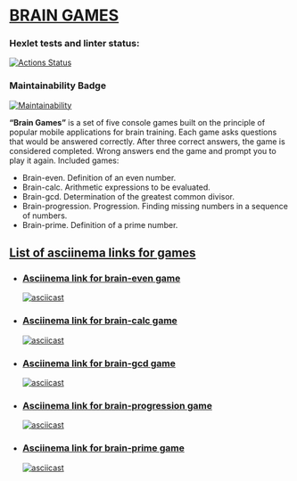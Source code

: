 # [BRAIN GAMES](https://github.com/SergDanilov/php-project-45/blob/main/README.md)

### Hexlet tests and linter status:
[![Actions Status](https://github.com/SergDanilov/php-project-45/actions/workflows/hexlet-check.yml/badge.svg)](https://github.com/SergDanilov/php-project-45/actions)
### Maintainability Badge
[![Maintainability](https://api.codeclimate.com/v1/badges/2c0c47005d943b508b0a/maintainability)](https://codeclimate.com/github/SergDanilov/php-project-45/maintainability)

<p><b>“Brain Games”</b> is a set of five console games built on the principle of popular mobile applications for brain training. Each game asks questions that would be answered correctly. After three correct answers, the game is considered completed. Wrong answers end the game and prompt you to play it again. Included games:</p>
<ul>
<li>Brain-even. Definition of an even number.</li>
<li>Brain-calc. Arithmetic expressions to be evaluated.</li>
<li>Brain-gcd. Determination of the greatest common divisor.</li>
<li>Brain-progression. Progression. Finding missing numbers in a sequence of numbers.</li>
<li>Brain-prime. Definition of a prime number.</li>
</ul>

## [List of asciinema links for games](https://asciinema.org/~SergeyDani85)
<ul>
<li>

### [Asciinema link for brain-even game](https://asciinema.org/a/Pez3oOIWW7bMGp72YNZviF2X7)
[![asciicast](https://asciinema.org/a/Pez3oOIWW7bMGp72YNZviF2X7.svg)](https://asciinema.org/a/Pez3oOIWW7bMGp72YNZviF2X7)
</li>
<li>

### [Asciinema link for brain-calc game](https://asciinema.org/a/3dPHGqIPAasyczp4gzgIMxJ9A)
[![asciicast](https://asciinema.org/a/3dPHGqIPAasyczp4gzgIMxJ9A.svg)](https://asciinema.org/a/3dPHGqIPAasyczp4gzgIMxJ9A)
</li>
<li> 

### [Asciinema link for brain-gcd game](https://asciinema.org/a/620512)
[![asciicast](https://asciinema.org/a/620512.svg)](https://asciinema.org/a/620512)
</li>
<li>

### [Asciinema link for brain-progression game](https://asciinema.org/a/620751)
[![asciicast](https://asciinema.org/a/620751.svg)](https://asciinema.org/a/620751)
</li>
<li>

### [Asciinema link for brain-prime game](https://asciinema.org/a/621071)
[![asciicast](https://asciinema.org/a/620751.svg)](https://asciinema.org/a/620751)
</li>
</ul>

